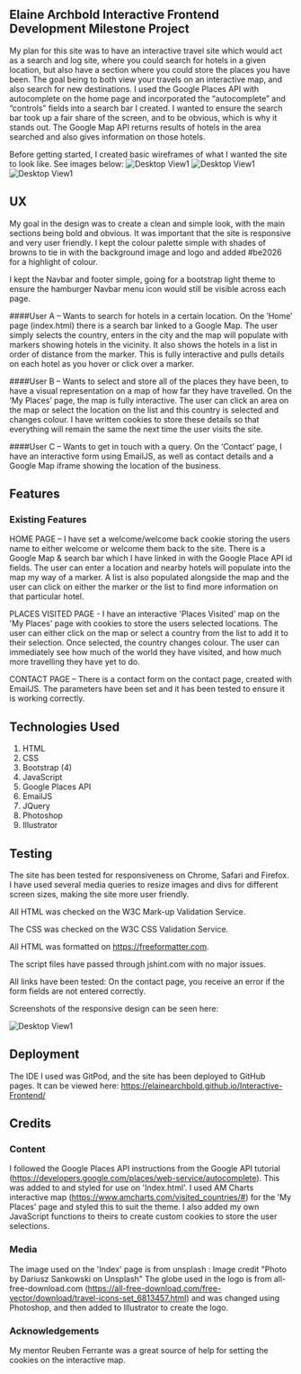 ## Elaine Archbold Interactive Frontend Development Milestone Project

My plan for this site was to have an interactive travel site which would act as a search and log site, where you could search for hotels in a given location, but also have a section where you could store the places you have been. The goal being to both view your travels on an interactive map, and also search for new destinations.
I used the Google Places API with autocomplete on the home page and incorporated the “autocomplete” and “controls” fields into a search bar I created. I wanted to ensure the search bar took up a fair share of the screen, and to be obvious, which is why it stands out. The Google Map API returns results of hotels in the area searched and also gives information on those hotels.

Before getting started, I created basic wireframes of what I wanted the site to look like. See images below:
![Desktop View1](assets/images/IndexMockUp.png)
![Desktop View1](assets/images/MyPlacesMockup.png)
![Desktop View1](assets/images/ContactMockup.png)

## UX

My goal in the design was to create a clean and simple look, with the main sections being bold and obvious. It was important that the site is responsive and very user friendly. I kept the colour palette simple with shades of browns to tie in with the background image and logo and added #be2026 for a highlight of colour.

I kept the Navbar and footer simple, going for a bootstrap light theme to ensure the hamburger Navbar menu icon would still be visible across each page.

####User A – Wants to search for hotels in a certain location. On the ‘Home’ page (index.html) there is a search bar linked to a Google Map. The user simply selects the country, enters in the city and the map will populate with markers showing hotels in the vicinity. It also shows the hotels in a list in order of distance from the marker. This is fully interactive and pulls details on each hotel as you hover or click over a marker.

####User B – Wants to select and store all of the places they have been, to have a visual representation on a map of how far they have travelled. On the ‘My Places’ page, the map is fully interactive. The user can click an area on the map or select the location on the list and this country is selected and changes colour. I have written cookies to store these details so that everything will remain the same the next time the user visits the site.

####User C – Wants to get in touch with a query. On the ‘Contact’ page, I have an interactive form using EmailJS, as well as contact details and a Google Map iframe showing the location of the business.

## Features
### Existing Features
HOME PAGE – I have set a welcome/welcome back cookie storing the users name to either welcome or welcome them back to the site. 
There is a Google Map & search bar which I have linked in with the Google Place API id fields. The user can enter a location and nearby hotels will populate into the map my way of a marker. A list is also populated alongside the map and the user can click on either the marker or the list to find more information on that particular hotel.

PLACES VISITED PAGE - I have an interactive 'Places Visited' map on the 'My Places' page with cookies to store the users selected locations. The user can either click on the map or select a country from the list to add it to their selection. Once selected, the country changes colour. The user can immediately see how much of the world they have visited, and how much more travelling they have yet to do.

CONTACT PAGE – There is a contact form on the contact page, created with EmailJS. The parameters have been set and it has been tested to ensure it is working correctly. 


## Technologies Used
1. HTML 
2. CSS
3. Bootstrap (4)
4. JavaScript
5. Google Places API
6. EmailJS
7. JQuery
8. Photoshop 
9. Illustrator


## Testing
The site has been tested for responsiveness on Chrome, Safari and Firefox. I have used several media queries to resize images and divs for different screen sizes, making the site more user friendly.

All HTML was checked on the W3C Mark-up Validation Service.

The CSS was checked on the W3C CSS Validation Service.

All HTML was formatted on https://freeformatter.com.

The script files have passed through jshint.com with no major issues.

All links have been tested:
On the contact page, you receive an error if the form fields are not entered correctly.

Screenshots of the responsive design can be seen here:

![Desktop View1](assets/images/design.jpg)

## Deployment
The IDE I used was GitPod, and the site has been deployed to GitHub pages. It can be viewed here: https://elainearchbold.github.io/Interactive-Frontend/

## Credits
### Content
I followed the Google Places API instructions from the Google API tutorial (https://developers.google.com/places/web-service/autocomplete). This was added to and styled for use on 'Index.html'.
I used AM Charts interactive map (https://www.amcharts.com/visited_countries/#) for the 'My Places' page and styled this to suit the theme. I also added my own JavaScript functions to theirs to create custom cookies to store the user selections. 


### Media
The image used on the 'Index' page is from unsplash : Image credit "Photo by Dariusz Sankowski on Unsplash"
The globe used in the logo is from all-free-download.com (https://all-free-download.com/free-vector/download/travel-icons-set_6813457.html) and was changed using Photoshop, and then added to Illustrator to create the logo. 

### Acknowledgements
My mentor Reuben Ferrante was a great source of help for setting the cookies on the interactive map.
